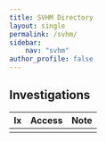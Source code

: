 ```yaml
---
title: SVHM Directory
layout: single
permalink: /svhm/
sidebar:
    nav: "svhm"
author_profile: false
---
```


## Investigations

| Ix   | Access | Note                                            |
|------|--------|-------------------------------------------------|
|      |        |                                                 |

